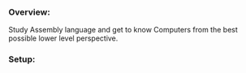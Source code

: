 ### Overview:
Study Assembly language and get to know Computers from the best possible lower level perspective.

### Setup: